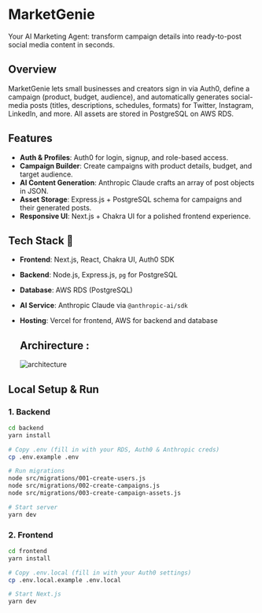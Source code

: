 # MarketGenie

Your AI Marketing Agent: transform campaign details into ready-to-post social media content in seconds.

## Overview
MarketGenie lets small businesses and creators sign in via Auth0, define a campaign (product, budget, audience), and automatically generates social-media posts (titles, descriptions, schedules, formats) for Twitter, Instagram, LinkedIn, and more. All assets are stored in PostgreSQL on AWS RDS.

## Features
- **Auth & Profiles**: Auth0 for login, signup, and role-based access.  
- **Campaign Builder**: Create campaigns with product details, budget, and target audience.  
- **AI Content Generation**: Anthropic Claude crafts an array of post objects in JSON.  
- **Asset Storage**: Express.js + PostgreSQL schema for campaigns and their generated posts.  
- **Responsive UI**: Next.js + Chakra UI for a polished frontend experience.  

## Tech Stack 🚀  
- **Frontend**: Next.js, React, Chakra UI, Auth0 SDK  
- **Backend**: Node.js, Express.js, `pg` for PostgreSQL  
- **Database**: AWS RDS (PostgreSQL)  
- **AI Service**: Anthropic Claude via `@anthropic-ai/sdk`  
- **Hosting**: Vercel for frontend, AWS for backend and database

  ## Archirecture :
  ![architecture](https://github.com/user-attachments/assets/c7fe6b3a-f7d0-42a7-92fc-3678c6acdca0)


## Local Setup & Run

### 1. Backend

```bash
cd backend
yarn install

# Copy .env (fill in with your RDS, Auth0 & Anthropic creds)
cp .env.example .env

# Run migrations
node src/migrations/001-create-users.js
node src/migrations/002-create-campaigns.js
node src/migrations/003-create-campaign-assets.js

# Start server
yarn dev
```

### 2. Frontend
```bash
cd frontend
yarn install

# Copy .env.local (fill in with your Auth0 settings)
cp .env.local.example .env.local

# Start Next.js
yarn dev
```


